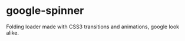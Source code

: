 google-spinner
==============

Folding loader made with CSS3 transitions and animations, google look alike.

